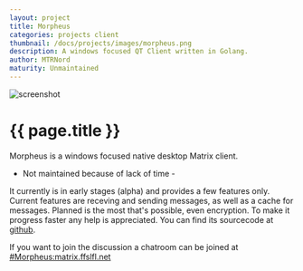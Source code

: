 ```yaml
---
layout: project
title: Morpheus
categories: projects client
thumbnail: /docs/projects/images/morpheus.png
description: A windows focused QT Client written in Golang.
author: MTRNord
maturity: Unmaintained
---
```


![screenshot](/docs/projects/images/morpheus.png "{{ page.title }}")

# {{ page.title }}
Morpheus is a windows focused native desktop Matrix client.

- Not maintained because of lack of time -

It currently is in early stages (alpha) and provides a few features only.
Current features are receving and sending messages, as well as a cache for messages. Planned is the most that's possible, even encryption. To make it progress faster any help is appreciated.
You can find its sourcecode at [github](https://github.com/Nordgedanken/Morpheus/).

If you want to join the discussion a chatroom can be joined at [#Morpheus:matrix.ffslfl.net](https://matrix.to/#/#Morpheus:matrix.ffslfl.net)
